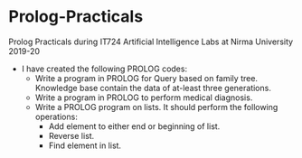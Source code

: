 # Prolog-Practicals
Prolog Practicals during IT724 Artificial Intelligence Labs at Nirma University 2019-20
* I have created the following PROLOG codes:
  * Write a program in PROLOG for Query based on family tree. Knowledge base contain the data of at-least three generations.
  * Write a program in PROLOG to perform medical diagnosis.
  * Write a PROLOG program on lists. It should perform the following operations:
    * Add element to either end or beginning of list.
    * Reverse list.
    * Find element in list.
    
